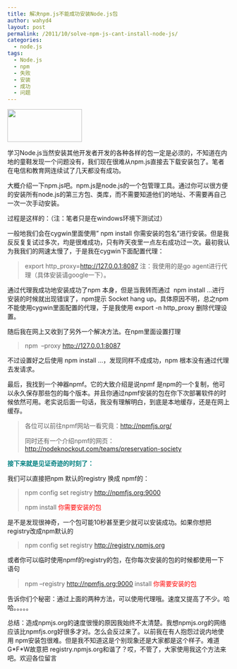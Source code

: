 ```yaml
---
title: 解决npm.js不能成功安装Node.js包
author: wahyd4
layout: post
permalink: /2011/10/solve-npm-js-cant-install-node-js/
categories:
  - node.js
tags:
  - Node.js
  - npm
  - 失败
  - 安装
  - 成功
  - 问题
---
```

[<img class="aligncenter size-full wp-image-2110" title="3" src="/images/2011/10/3.jpg" alt="" width="169" height="74" />][1]

学习Node.js当然安装其他开发者开发的各种各样的包一定是必须的，不知道在内地的童鞋发现一个问题没有，我们现在很难从npm.js直接去下载安装包了。笔者在电信和教育网连续试了几天都没有成功。

大概介绍一下npm.js吧。npm.js是node.js的一个包管理工具。通过你可以很方便的安装所有node.js的第三方包、类库，而不需要知道他们的地址、不需要再自己一次一次手动安装。

过程是这样的：（注：笔者只是在windows环境下测试过）

一般地我们会在cygwin里面使用” npm install 你需安装的包名”进行安装。但是我反反复复试过多次，均是很难成功，只有昨天夜里一点左右成功过一次。最初我认为我我们的网速太慢了，于是我在cygwin下面配置代理：

> export http_proxy=http://127.0.0.1:8087 注：我使用的是go agent进行代理（具体安装请google一下）。

通过代理我成功地安装成功了npm 本身，但是当我转而通过  npm install …进行安装的时候就出现错误了，npm提示 Socket hang up。具体原因不明，总之npm 不能使用cygwin里面配置的代理，于是我使用 export -n http_proxy 删除代理设置。

随后我在网上又收到了另外一个解决方法。在npm里面设置打理

> npm  –proxy http://127.0.0.1:8087

不过设置好之后使用 npm install …，发现同样不成成功，npm 根本没有通过代理去发请求。

最后，我找到一个神器npmf。它的大致介绍是说npmf 是npm的一个复制，他可以永久保存那些包的每个版本。并且你通过npmf安装的包在你下次部署软件的时候依然可用。老实说后面一句话，我没有理解明白，到底是本地缓存，还是在网上缓存。

> 各位可以前往npmf网站一看究竟：<http://npmfjs.org/>
> 
> 同时还有一个介绍npmf的网页：<http://nodeknockout.com/teams/preservation-society>

<span style="color: #008080;"><strong>接下来就是见证奇迹的时刻了：</strong></span>

我们可以直接把npm 默认的registry 换成 npmf的：

> npm config set registry http://npmfjs.org:9000
> 
> npm install <span style="color: #ff0000;">你需要安装的包</span>

是不是发现很神奇，一个包可能10秒甚至更少就可以安装成功。如果你想把registry改成npm默认的

> npm config set registry http://registry.npmjs.org

或者你可以临时使用npmf的registry的包，在你每次安装的包的时候都使用一下语句

> npm –registry http://npmfjs.org:9000 install <span style="color: #ff0000;">你需要安装的包</span>

告诉你们个秘密：通过上面的两种方法，可以使用代理哦。速度又提高了不少。哈哈。。。。。

总结：造成npmjs.org的速度很慢的原因我始终不太清楚。我想npmjs.org的网络应该比npmfjs.org好很多才对。怎么会反过来了。以前我在有人抱怨过说内地使用 npm安装包很难。但是我不知道这是个别现象还是大家都是这个样子。难道G\*F\*W故意把 registry.npmjs.org和谐了？哎，不管了，大家使用我这个方法来吧。欢迎各位留言

 [1]: /images/2011/10/3.jpg